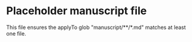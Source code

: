 
# Placeholder manuscript file



This file ensures the applyTo glob "manuscript/**/*.md" matches at least one file.

